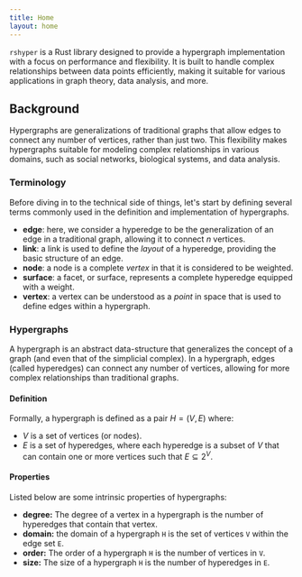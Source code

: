 ```yaml
---
title: Home
layout: home
---
```


`rshyper` is a Rust library designed to provide a hypergraph implementation with a focus on performance and flexibility. It is built to handle complex relationships between data points efficiently, making it suitable for various applications in graph theory, data analysis, and more.

## Background

Hypergraphs are generalizations of traditional graphs that allow edges to connect any number of vertices, rather than just two. This flexibility makes hypergraphs suitable for modeling complex relationships in various domains, such as social networks, biological systems, and data analysis.

### Terminology

Before diving in to the technical side of things, let's start by defining several terms commonly used in the definition and implementation of hypergraphs.

- **edge**: here, we consider a hyperedge to be the generalization of an edge in a traditional graph, allowing it to connect $n$ vertices.
- **link**: a link is used to define the _layout_ of a hyperedge, providing the basic structure of an edge.
- **node**: a node is a complete _vertex_ in that it is considered to be weighted.
- **surface**: a facet, or surface, represents a complete hyperedge equipped with a weight.
- **vertex**: a vertex can be understood as a _point_ in space that is used to define edges within a hypergraph.

### Hypergraphs

A hypergraph is an abstract data-structure that generalizes the concept of a graph (and even that of the simplicial complex). In a hypergraph, edges (called hyperedges) can connect any number of vertices, allowing for more complex relationships than traditional graphs.

#### Definition

Formally, a hypergraph is defined as a pair $H = (V, E)$ where:

- $V$ is a set of vertices (or nodes).
- $E$ is a set of hyperedges, where each hyperedge is a subset of $V$ that can contain one or more vertices such that $E \subseteq 2^V$.

#### Properties

Listed below are some intrinsic properties of hypergraphs:

- **degree:** The degree of a vertex in a hypergraph is the number of hyperedges that contain that vertex.
- **domain:** the domain of a hypergraph `H` is the set of vertices `V` within the edge set `E`.
- **order:** The order of a hypergraph `H` is the number of vertices in `V`.
- **size:** The size of a hypergraph `H` is the number of hyperedges in `E`.
